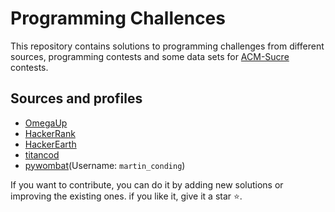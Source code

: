 # Programming Challences 
This repository contains solutions to programming challenges from different sources, programming contests and some data sets for [ACM-Sucre](https://www.facebook.com/profile.php?id=100070696580850) contests.
## Sources and profiles
* [OmegaUp](https://omegaup.com/profile/Martin_Andres_Acebey_Laime/)
* [HackerRank](https://www.hackerrank.com/martinaacbyl2000?hr_r=1)
* [HackerEarth](https://www.hackerearth.com/@martinaacbyl2000) 
* [titancod](https://www.titancod.net/usuario/martin2000)
* [pywombat](https://pywombat.com/my/exercises/)(Username: `martin_conding`)


If you want to contribute, you can do it by adding new solutions or improving the existing ones.
if you like it, give it a star ⭐.
